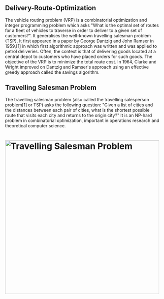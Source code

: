 ## Delivery-Route-Optimization
The vehicle routing problem (VRP) is a combinatorial optimization and integer programming problem which asks "What is the optimal set of routes for a fleet of vehicles to traverse in order to deliver to a given set of customers?". It generalises the well-known travelling salesman problem (TSP). It first appeared in a paper by George Dantzig and John Ramser in 1959,[1] in which first algorithmic approach was written and was applied to petrol deliveries. Often, the context is that of delivering goods located at a central depot to customers who have placed orders for such goods. The objective of the VRP is to minimize the total route cost. In 1964, Clarke and Wright improved on Dantzig and Ramser's approach using an effective greedy approach called the savings algorithm.

## Travelling Salesman Problem
The travelling salesman problem (also called the travelling salesperson problem[1] or TSP) asks the following question: "Given a list of cities and the distances between each pair of cities, what is the shortest possible route that visits each city and returns to the origin city?" It is an NP-hard problem in combinatorial optimization, important in operations research and theoretical computer science.

# <img src="https://upload.wikimedia.org/wikipedia/commons/1/11/GLPK_solution_of_a_travelling_salesman_problem.svg" alt="Travelling Salesman Problem" width="500" height="500">
